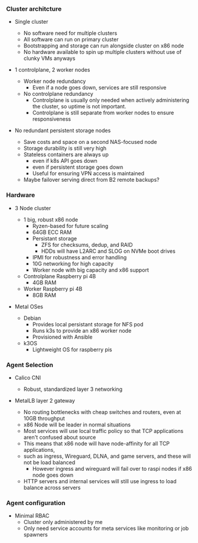 ### Cluster architcture
* Single cluster
  * No software need for multiple clusters
  * All software can run on primary cluster
  * Bootstrapping and storage can run alongside cluster on x86 node
  * No hardware available to spin up multiple clusters without use of clunky VMs anyways

* 1 controlplane, 2 worker nodes
  * Worker node redundancy
    * Even if a node goes down, services are still responsive
  * No controlplane redundancy
     * Controlplane is usually only needed when actively administering the cluster, so uptime is not important.
     * Controlplane is still separate from worker nodes to ensure responsiveness

* No redundant persistent storage nodes
  * Save costs and space on a second NAS-focused node
  * Storage durability is still very high
  * Stateless containers are always up
    * even if k8s API goes down
    * even if persistent storage goes down
    * Useful for ensuring VPN access is maintained
   * Maybe failover serving direct from B2 remote backups?

### Hardware
* 3 Node cluster
  * 1 big, robust x86 node
    * Ryzen-based for future scaling
    * 64GB ECC RAM
    * Persistant storage
      * ZFS for checksums, dedup, and RAID 
      * HDDs will have L2ARC and SLOG on NVMe boot drives
    * IPMI for robustness and error handling
    * 10G networking for high capacity
    * Worker node with big capacity and x86 support
  * Controlplane Raspberry pi 4B
    * 4GB RAM
  * Worker Raspberry pi 4B
    * 8GB RAM
 
* Metal OSes
  * Debian
    * Provides local persistant storage for NFS pod
    * Runs k3s to provide an x86 worker node
    * Provisioned with Ansible
  * k3OS 
    * Lightweight OS for raspberry pis

### Agent Selection
* Calico CNI
  * Robust, standardized layer 3 networking

* MetalLB layer 2 gateway
  * No routing bottlenecks with cheap switches and routers, even at 10GB throughput
  * x86 Node will be leader in normal situations
  * Most services will use local traffic policy so that TCP applications aren't confused about source
  * This means that x86 node will have node-affinity for all TCP applications,
  * such as ingress, Wireguard, DLNA, and game servers, and these will not be load balanced
    * However ingress and wireguard will fail over to raspi nodes if x86 node goes down
  * HTTP servers and internal services will still use ingress to load balance across servers

### Agent configuration
* Minimal RBAC
  * Cluster only administered by me
  * Only need service accounts for meta services like monitoring or job spawners
